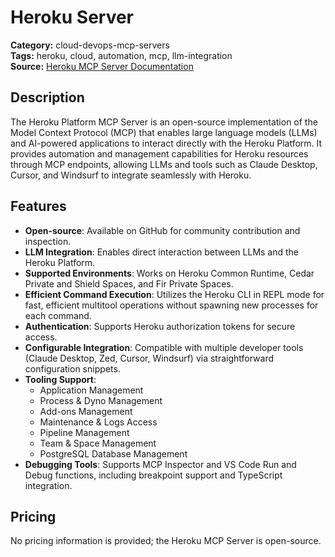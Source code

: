 # Heroku Server

**Category:** cloud-devops-mcp-servers  
**Tags:** heroku, cloud, automation, mcp, llm-integration  
**Source:** [Heroku MCP Server Documentation](https://devcenter.heroku.com/articles/heroku-mcp-server)

## Description
The Heroku Platform MCP Server is an open-source implementation of the Model Context Protocol (MCP) that enables large language models (LLMs) and AI-powered applications to interact directly with the Heroku Platform. It provides automation and management capabilities for Heroku resources through MCP endpoints, allowing LLMs and tools such as Claude Desktop, Cursor, and Windsurf to integrate seamlessly with Heroku.

## Features
- **Open-source**: Available on GitHub for community contribution and inspection.
- **LLM Integration**: Enables direct interaction between LLMs and the Heroku Platform.
- **Supported Environments**: Works on Heroku Common Runtime, Cedar Private and Shield Spaces, and Fir Private Spaces.
- **Efficient Command Execution**: Utilizes the Heroku CLI in REPL mode for fast, efficient multitool operations without spawning new processes for each command.
- **Authentication**: Supports Heroku authorization tokens for secure access.
- **Configurable Integration**: Compatible with multiple developer tools (Claude Desktop, Zed, Cursor, Windsurf) via straightforward configuration snippets.
- **Tooling Support**:
  - Application Management
  - Process & Dyno Management
  - Add-ons Management
  - Maintenance & Logs Access
  - Pipeline Management
  - Team & Space Management
  - PostgreSQL Database Management
- **Debugging Tools**: Supports MCP Inspector and VS Code Run and Debug functions, including breakpoint support and TypeScript integration.

## Pricing
No pricing information is provided; the Heroku MCP Server is open-source.
